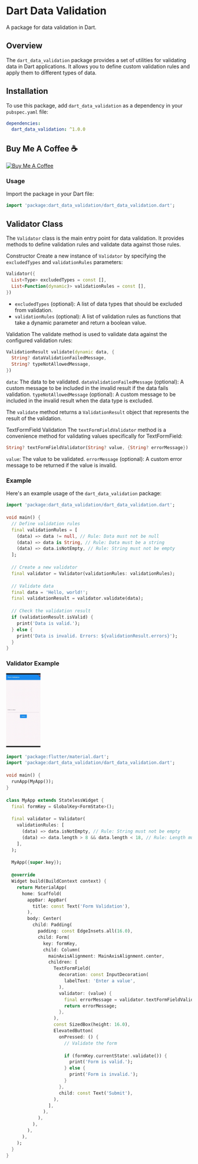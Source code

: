 # Dart Data Validation

A package for data validation in Dart.

## Overview

The `dart_data_validation` package provides a set of utilities for validating data in Dart applications. It allows you to define custom validation rules and apply them to different types of data.

## Installation

To use this package, add `dart_data_validation` as a dependency in your `pubspec.yaml` file:

```yaml
dependencies:
  dart_data_validation: ^1.0.0
```

## Buy Me A Coffee ☕️

<a href="https://www.buymeacoffee.com/altaysakarya" target="_blank"><img src="https://cdn.buymeacoffee.com/buttons/default-orange.png" alt="Buy Me A Coffee" height="41" width="174"></a>

### Usage

Import the package in your Dart file:

```dart
import 'package:dart_data_validation/dart_data_validation.dart';
```

## Validator Class

The `Validator` class is the main entry point for data validation. It provides methods to define validation rules and validate data against those rules.

Constructor
Create a new instance of `Validator` by specifying the `excludedTypes` and `validationRules` parameters:

```dart
Validator({
  List<Type> excludedTypes = const [],
  List<Function(dynamic)> validationRules = const [],
})
```

* `excludedTypes` (optional): A list of data types that should be excluded from validation.
* `validationRules` (optional): A list of validation rules as functions that take a dynamic parameter and return a boolean value.

Validation
The validate method is used to validate data against the configured validation rules:

```dart
ValidationResult validate(dynamic data, {
  String? dataValidationFailedMessage,
  String? typeNotAllowedMessage,
})
```

`data`: The data to be validated.
`dataValidationFailedMessage` (optional): A custom message to be included in the invalid result if the data fails validation.
`typeNotAllowedMessage` (optional): A custom message to be included in the invalid result when the data type is excluded.

The `validate` method returns a `ValidationResult` object that represents the result of the validation.

TextFormField Validation
The `textFormFieldValidator` method is a convenience method for validating values specifically for TextFormField:

```dart
String? textFormFieldValidator(String? value, {String? errorMessage})
```

`value`: The value to be validated.
`errorMessage` (optional): A custom error message to be returned if the value is invalid.

### Example

Here's an example usage of the `dart_data_validation` package:

```dart
import 'package:dart_data_validation/dart_data_validation.dart';

void main() {
  // Define validation rules
  final validationRules = [
    (data) => data != null, // Rule: Data must not be null
    (data) => data is String, // Rule: Data must be a string
    (data) => data.isNotEmpty, // Rule: String must not be empty
  ];

  // Create a new validator
  final validator = Validator(validationRules: validationRules);

  // Validate data
  final data = 'Hello, world!';
  final validationResult = validator.validate(data);

  // Check the validation result
  if (validationResult.isValid) {
    print('Data is valid.');
  } else {
    print('Data is invalid. Errors: ${validationResult.errors}');
  }
}
```

### Validator Example

<img src="https://raw.githubusercontent.com/altaysakarya/dart_data_validation/abe289e7b6ac9aaaddbcfa05a6f4566d5ed24991/gif_video.gif?raw=true" height="200" alt="Example GIF">


```dart
import 'package:flutter/material.dart';
import 'package:dart_data_validation/dart_data_validation.dart';

void main() {
  runApp(MyApp());
}

class MyApp extends StatelessWidget {
  final formKey = GlobalKey<FormState>();

  final validator = Validator(
    validationRules: [
      (data) => data.isNotEmpty, // Rule: String must not be empty
      (data) => data.length > 8 && data.length < 18, // Rule: Length must be between 8 and 18
    ],
  );

  MyApp({super.key});

  @override
  Widget build(BuildContext context) {
    return MaterialApp(
      home: Scaffold(
        appBar: AppBar(
          title: const Text('Form Validation'),
        ),
        body: Center(
          child: Padding(
            padding: const EdgeInsets.all(16.0),
            child: Form(
              key: formKey,
              child: Column(
                mainAxisAlignment: MainAxisAlignment.center,
                children: [
                  TextFormField(
                    decoration: const InputDecoration(
                      labelText: 'Enter a value',
                    ),
                    validator: (value) {
                      final errorMessage = validator.textFormFieldValidator(value, errorMessage: "Please enter a valid action.\n• Must not be blank\n• 8-18 characters");
                      return errorMessage;
                    },
                  ),
                  const SizedBox(height: 16.0),
                  ElevatedButton(
                    onPressed: () {
                      // Validate the form

                      if (formKey.currentState!.validate()) {
                        print('Form is valid.');
                      } else {
                        print('Form is invalid.');
                      }
                    },
                    child: const Text('Submit'),
                  ),
                ],
              ),
            ),
          ),
        ),
      ),
    );
  }
}
```

